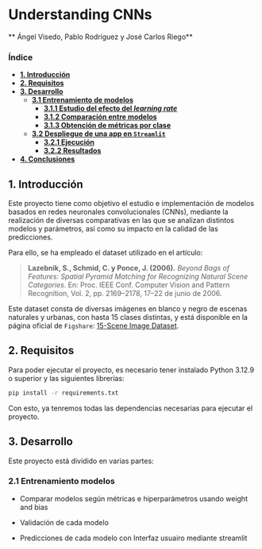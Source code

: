 # **Understanding CNNs**
** Ángel Visedo, Pablo Rodríguez y José Carlos Riego**

### **Índice**

- [**1. Introducción**](#1-introduccion)
- [**2. Requisitos**](#2-requisitos)
- [**3. Desarrollo**](#3-desarrollo-del-proyecto)
  - [**3.1 Entrenamiento de modelos**](#31-entrenamiento-de-modelos)
    - [**3.1.1 Estudio del efecto del _learning rate_**](#311-estudio-del-efecto-del-learning-rate)
    - [**3.1.2 Comparación entre modelos**](#312-comparacion-entre-modelos)
    - [**3.1.3 Obtención de métricas por clase**](#313-obtencion-de-metricas-por-clase)
  - [**3.2 Despliegue de una app en `Streamlit`**](#32-despliegue-de-una-app-en-streamlit)
    - [**3.2.1 Ejecución**](#321-ejecucion)
    - [**3.2.2 Resultados**](#322-resultados)
- [**4. Conclusiones**](#4-conclusiones)

## **1. Introducción**

Este proyecto tiene como objetivo el estudio e implementación de modelos basados en redes neuronales convolucionales (CNNs), mediante la realización de diversas comparativas en las que se analizan distintos modelos y parámetros, así como su impacto en la calidad de las predicciones.

Para ello, se ha empleado el dataset utilizado en el artículo:

> **Lazebnik, S., Schmid, C. y Ponce, J. (2006).** _Beyond Bags of Features: Spatial Pyramid Matching for Recognizing Natural Scene Categories_. En: Proc. IEEE Conf. Computer Vision and Pattern Recognition, Vol. 2, pp. 2169–2178, 17–22 de junio de 2006.

Este dataset consta de diversas imágenes en blanco y negro de escenas naturales y urbanas, con hasta 15 clases distintas, y está disponible en la página oficial de `Figshare`: [15-Scene Image Dataset](https://figshare.com/articles/dataset/15-Scene_Image_Dataset/7007177).

## **2. Requisitos**

Para poder ejecutar el proyecto, es necesario tener instalado Python 3.12.9 o superior y las siguientes librerías:

```bash
pip install -r requirements.txt
```

Con esto, ya tenremos todas las dependencias necesarias para ejecutar el proyecto.

## **3. Desarrollo**

Este proyecto está dividido en varias partes:

### **2.1 Entrenamiento modelos**

- Comparar modelos según métricas e hiperparámetros usando weight and bias

- Validación de cada modelo

- Predicciones de cada modelo con Interfaz usuairo mediante streamlit
